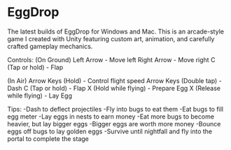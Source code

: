 # EggDrop
The latest builds of EggDrop for Windows and Mac. This is an arcade-style game I created with Unity featuring custom art, animation, and carefully crafted gameplay mechanics.

Controls:
(On Ground)
Left Arrow - Move left
Right Arrow - Move right
C (Tap or hold) - Flap

(In Air)
Arrow Keys (Hold) - Control flight speed
Arrow Keys (Double tap) - Dash
C (Tap or hold) - Flap
X (Hold while flying) - Prepare Egg
X (Release while flying) - Lay Egg

Tips:
-Dash to deflect projectiles
-Fly into bugs to eat them
-Eat bugs to fill egg meter
-Lay eggs in nests to earn money
-Eat more bugs to become heavier, but lay bigger eggs
-Bigger eggs are worth more money
-Bounce eggs off bugs to lay golden eggs
-Survive until nightfall and fly into the portal to complete the stage
